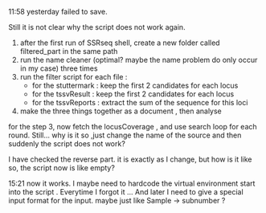 11:58
yesterday failed to save.

Still it is not clear why the script does not work again.

1. after the first run of SSRseq shell, create a new folder called filtered_part in the same path 
2. run the name cleaner (optimal? maybe the name problem do only occur in my case) three times
3. run the filter script for each file : 
    - for the stuttermark : keep the first 2 candidates for each locus
    - for the tssvResult : keep the first 2 candidates for each locus 
    - for the tssvReports : extract the sum of the sequence for this loci 
4. make the three things together as a document , then analyse 

for the step 3, now fetch the locusCoverage , and use search loop for each round.
Still... why is it so ,just change the name of the source and then suddenly the script does not work?

I have checked the reverse part. it is exactly as I change, but how is it like so, the script now is like empty?

15:21
now it works. 
I maybe need to hardcode the virtual environment start into the script .
Everytime I forgot it ...
And later I need to give a special input format for the input. 
maybe just like Sample -> subnumber ?